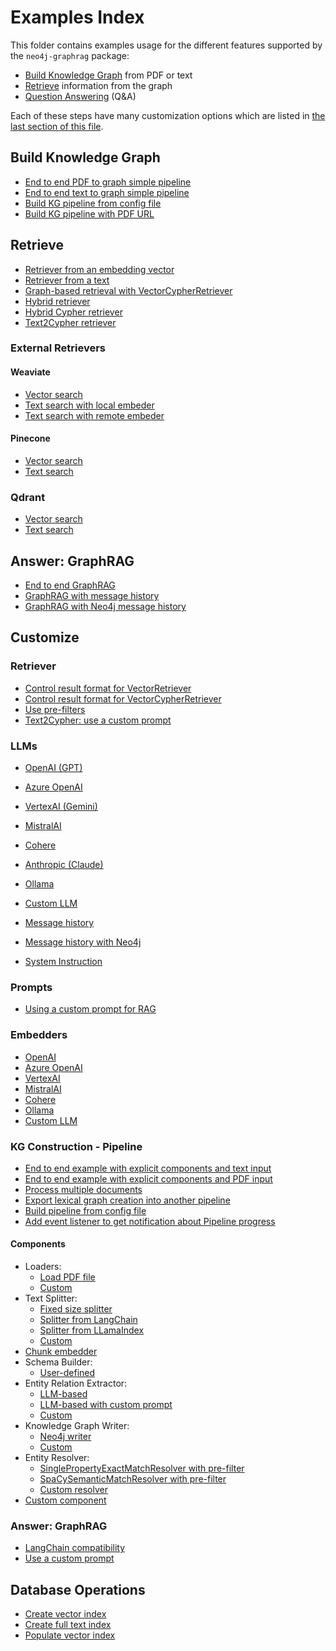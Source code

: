 # Examples Index

This folder contains examples usage for the different features
supported by the `neo4j-graphrag` package:

- [Build Knowledge Graph](#build-knowledge-graph) from PDF or text
- [Retrieve](#retrieve) information from the graph
- [Question Answering](#answer-graphrag) (Q&A)

Each of these steps have many customization options which
are listed in [the last section of this file](#customize).

## Build Knowledge Graph

- [End to end PDF to graph simple pipeline](build_graph/simple_kg_builder_from_pdf.py)
- [End to end text to graph simple pipeline](build_graph/simple_kg_builder_from_text.py)
- [Build KG pipeline from config file](build_graph/from_config_files/simple_kg_pipeline_from_config_file.py)
- [Build KG pipeline with PDF URL](build_graph/from_config_files/simple_kg_pipeline_from_config_file_with_url.py)


## Retrieve

- [Retriever from an embedding vector](retrieve/similarity_search_for_vector.py)
- [Retriever from a text](retrieve/similarity_search_for_text.py)
- [Graph-based retrieval with VectorCypherRetriever](retrieve/vector_cypher_retriever.py)
- [Hybrid retriever](./retrieve/hybrid_retriever.py)
- [Hybrid Cypher retriever](./retrieve/hybrid_cypher_retriever.py)
- [Text2Cypher retriever](./retrieve/text2cypher_search.py)


### External Retrievers

#### Weaviate

- [Vector search](customize/retrievers/external/weaviate/weaviate_vector_search.py)
- [Text search with local embeder](customize/retrievers/external/weaviate/weaviate_text_search_local_embedder.py)
- [Text search with remote embeder](customize/retrievers/external/weaviate/weaviate_text_search_remote_embedder.py)

#### Pinecone

- [Vector search](./customize/retrievers/external/pinecone/pinecone_vector_search.py)
- [Text search](./customize/retrievers/external/pinecone/pinecone_text_search.py)


### Qdrant

- [Vector search](./customize/retrievers/external/qdrant/qdrant_vector_search.py)
- [Text search](./customize/retrievers/external/qdrant/qdrant_text_search.py)


## Answer: GraphRAG

- [End to end GraphRAG](./answer/graphrag.py)
- [GraphRAG with message history](./question_answering/graphrag_with_message_history.py)
- [GraphRAG with Neo4j message history](./question_answering/graphrag_with_neo4j_message_history.py)

## Customize

### Retriever

- [Control result format for VectorRetriever](customize/retrievers/result_formatter_vector_retriever.py)
- [Control result format for VectorCypherRetriever](customize/retrievers/result_formatter_vector_cypher_retriever.py)
- [Use pre-filters](customize/retrievers/use_pre_filters.py)
- [Text2Cypher: use a custom prompt](customize/retrievers/text2cypher_custom_prompt.py)

### LLMs

- [OpenAI (GPT)](./customize/llms/openai_llm.py)
- [Azure OpenAI]()
- [VertexAI (Gemini)](./customize/llms/vertexai_llm.py)
- [MistralAI](./customize/llms/mistalai_llm.py)
- [Cohere](./customize/llms/cohere_llm.py)
- [Anthropic (Claude)](./customize/llms/anthropic_llm.py)
- [Ollama](./customize/llms/ollama_llm.py)
- [Custom LLM](./customize/llms/custom_llm.py)

- [Message history](./customize/llms/llm_with_message_history.py)
- [Message history with Neo4j](./customize/llms/llm_with_neo4j_message_history.py)
- [System Instruction](./customize/llms/llm_with_system_instructions.py)


### Prompts

- [Using a custom prompt for RAG](customize/answer/custom_prompt.py)


### Embedders

- [OpenAI](./customize/embeddings/openai_embeddings.py)
- [Azure OpenAI](./customize/embeddings/azure_openai_embeddings.py)
- [VertexAI](./customize/embeddings/vertexai_embeddings.py)
- [MistralAI](./customize/embeddings/mistalai_embeddings.py)
- [Cohere](./customize/embeddings/cohere_embeddings.py)
- [Ollama](./customize/embeddings/ollama_embeddings.py)
- [Custom LLM](./customize/embeddings/custom_embeddings.py)


### KG Construction - Pipeline

- [End to end example with explicit components and text input](./customize/build_graph/pipeline/kg_builder_from_text.py)
- [End to end example with explicit components and PDF input](./customize/build_graph/pipeline/kg_builder_from_pdf.py)
- [Process multiple documents](./customize/build_graph/pipeline/kg_builder_two_documents_entity_resolution.py)
- [Export lexical graph creation into another pipeline](./customize/build_graph/pipeline/text_to_lexical_graph_to_entity_graph_two_pipelines.py)
- [Build pipeline from config file](customize/build_graph/pipeline/from_config_files/pipeline_from_config_file.py)
- [Add event listener to get notification about Pipeline progress](./customize/build_graph/pipeline/pipeline_with_notifications.py)


#### Components

- Loaders:
  - [Load PDF file](./customize/build_graph/components/loaders/pdf_loader.py)
  - [Custom](./customize/build_graph/components/loaders/custom_loader.py)
- Text Splitter:
  - [Fixed size splitter](./customize/build_graph/components/splitters/fixed_size_splitter.py)
  - [Splitter from LangChain](./customize/build_graph/components/splitters/langhchain_splitter.py)
  - [Splitter from LLamaIndex](./customize/build_graph/components/splitters/llamaindex_splitter.py)
  - [Custom](./customize/build_graph/components/splitters/custom_splitter.py)
- [Chunk embedder]()
- Schema Builder:
  - [User-defined](./customize/build_graph/components/schema_builders/schema.py)
- Entity Relation Extractor:
  - [LLM-based](./customize/build_graph/components/extractors/llm_entity_relation_extractor.py)
  - [LLM-based with custom prompt](./customize/build_graph/components/extractors/llm_entity_relation_extractor_with_custom_prompt.py)
  - [Custom](./customize/build_graph/components/extractors/custom_extractor.py)
- Knowledge Graph Writer:
  - [Neo4j writer](./customize/build_graph/components/writers/neo4j_writer.py)
  - [Custom](./customize/build_graph/components/writers/custom_writer.py)
- Entity Resolver:
  - [SinglePropertyExactMatchResolver with pre-filter](./customize/build_graph/components/resolvers/simple_entity_resolver_pre_filter.py)
  - [SpaCySemanticMatchResolver with pre-filter](./customize/build_graph/components/resolvers/spacy_entity_resolver_pre_filter.py)
  - [Custom resolver](./customize/build_graph/components/resolvers/custom_resolver.py)
- [Custom component](./customize/build_graph/components/custom_component.py)


### Answer: GraphRAG

- [LangChain compatibility](./customize/answer/langchain_compatiblity.py)
- [Use a custom prompt](./customize/answer/custom_prompt.py)


## Database Operations

- [Create vector index](database_operations/create_vector_index.py)
- [Create full text index](create_fulltext_index.py)
- [Populate vector index](populate_vector_index.py)
